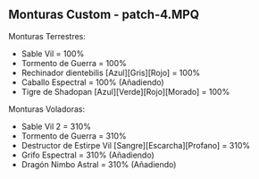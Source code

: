 Monturas Custom - patch-4.MPQ
-
Monturas Terrestres:
- Sable Vil = 100%
- Tormento de Guerra = 100%
- Rechinador dientebilis [Azul][Gris][Rojo] = 100%
- Caballo Espectral = 100% (Añadiendo)
- Tigre de Shadopan [Azul][Verde][Rojo][Morado] = 100%

Monturas Voladoras:
- Sable Vil 2 = 310%
- Tormento de Guerra = 310%
- Destructor de Estirpe Vil [Sangre][Escarcha][Profano] = 310%
- Grifo Espectral = 310% (Añadiendo)
- Dragón Nimbo Astral = 310% (Añadiendo)
